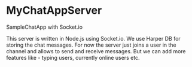 # MyChatAppServer
SampleChatApp with Socket.io

This server is written in Node.js using Socket.io.
We use Harper DB for storing the chat messages.
For now the server just joins a user in the channel and allows to send and receive messages. 
But we can add more features like - typing users, currently online users etc. 
